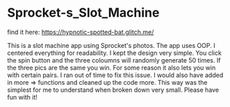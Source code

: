 # Sprocket-s_Slot_Machine

find it here: https://hypnotic-spotted-bat.glitch.me/

This is a slot machine app using Sprocket's photos. The app uses OOP. I centered everything for readability. I kept the design very simple. 
You click the spin button and the three coloumns will randomly generate 50 times. If the three pics are the same you win. For some reason it
also lets you win with certain pairs. I ran out of time to fix this issue. I would also have added in more => functions and cleaned up the code more.
This way was the simplest for me to understand when broken down very small. Please have fun with it! 


